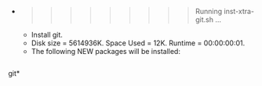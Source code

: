 * >>>>>>>>> Running inst-xtra-git.sh ...
  * Install git.
  * Disk size = 5614936K. Space Used = 12K. Runtime = 00:00:00:01.
  * The following NEW packages will be installed:
  ```bash
git*
  ```
